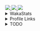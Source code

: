 <a href="http://www.github.com/Pixailz">
	<img src="https://github-readme-stats.vercel.app/api?username=Pixailz&icon_color=008000&title_color=008000&bg_color=22272e&hide_border=true&show_icons=true" />
</a>
<a href="http://www.github.com/Pixailz">
	<img src="https://github-readme-streak-stats.herokuapp.com/?user=Pixailz&hide_border=true&background=22272e&ring=adbac7&fire=008000&currStreakLabel=adbac7&currStreakNum=008000&sideNums=adbac7&sideLabels=adbac7&dates=64748b" />
</a>

<a href="http://www.github.com/Pixailz">
	<img src="https://github-readme-stats.vercel.app/api/top-langs?username=Pixailz&layout=compact&icon_color=008000&title_color=008000&bg_color=22272e&hide_border=true&hide=roff&card_width=500" />
</a>

<details>
  <summary>WakaStats</summary>
  <br>
  <a href="http://www.github.com/Pixailz">
    <img src="https://github-readme-stats.vercel.app/api/wakatime?username=Pixailz&title_color=008000&bg_color=22272e&hide_border=true" />
  </a>
</details>


<details>
  <summary>Profile Links</summary>
  <blockquote>
  <details>
    <summary>42</summary>
    <blockquote>
      <a href="https://profile.intra.42.fr/users/brda-sil">
        <img src="https://badgen.net/badge/Angoul%C3%AAme/brda-sil/50C878?icon=https://meta.intra.42.fr/images/42_logo.svg"/>
      </a>
    </blockquote>
  </details>
  <details>
    <summary>CTF</summary>
    <blockquote>

- [Try Hack Me](https://tryhackme.com/p/Pixailz)

	![Profile](https://tryhackme-badges.s3.amazonaws.com/Pixailz.png)
- [Root Me](https://www.root-me.org/Pixailz)
- [PicoCTF](https://play.picoctf.org/users/Pixailz)
- [Hack The Box](https://app.hackthebox.com/profile/193910)
- [WeChall](https://www.wechall.net/profile/Pixailz)
  </details>
</details>

<details>
  <summary>TODO</summary>

1. finish [ft_cpp](https://github.com/Pixailz/ft_cpp)
1. repush [ft_minishell](https://github.com/Pixailz/ft_minishell)
	- add correct pipe mecanism for exam
	- correct wrong behavior
1. finish VPN stuff
1. [ft_helper](https://github.com/Pixailz/ft_helper)
	- have work to do
	- push with bonus (almost done)
1. Server installation
	- configure strong openssh-server
	- install default package
	- strengthens the system
	- ? create a user
1. Make docker sample project
	- a default docker project to rush out a little project.
	- multiple branch for all type:
		- the basic one
		- with standealone scripts
		- with swarm mode (learn how to use [swarm](https://docs.docker.com/engine/swarm/))
1. docker_guac
</details>
